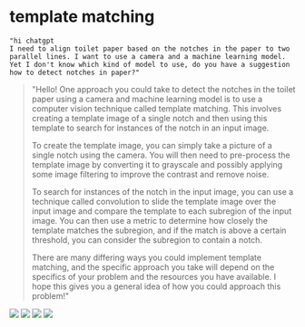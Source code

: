 # template matching

    "hi chatgpt
    I need to align toilet paper based on the notches in the paper to two parallel lines. I want to use a camera and a machine learning model. Yet I don't know which kind of model to use, do you have a suggestion how to detect notches in paper?"
> "Hello! One approach you could take to detect the notches in the toilet paper using a camera and machine learning model is to use a computer vision technique called template matching. This involves creating a template image of a single notch and then using this template to search for instances of the notch in an input image. 
> 
> To create the template image, you can simply take a picture of a single notch using the camera. You will then need to pre-process the template image by converting it to grayscale and possibly applying some image filtering to improve the contrast and remove noise.
>
> To search for instances of the notch in the input image, you can use a technique called convolution to slide the template image over the input image and compare the template to each subregion of the input image. You can then use a metric to determine how closely the template matches the subregion, and if the match is above a certain threshold, you can consider the subregion to contain a notch.
> 
> There are many differing ways you could implement template matching, and the specific approach you take will depend on the specifics of your problem and the resources you have available. I hope this gives you a general idea of how you could approach this problem!"

![](2.png)
![](3.png)
![](4.png)
![](5.png)
